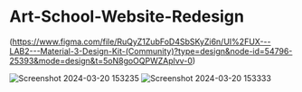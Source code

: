 # Art-School-Website-Redesign

(https://www.figma.com/file/RuQyZ1ZubFoD4SbSKyZi6n/UI%2FUX---LAB2---Material-3-Design-Kit-(Community)?type=design&node-id=54796-25393&mode=design&t=5oN8goOQPWZAplvv-0)

![Screenshot 2024-03-20 153235](https://github.com/sakib404/Art-School-Website-Redesign/assets/62664582/7a1a4433-c327-41c5-8bd1-4ee6bbab7678)
![Screenshot 2024-03-20 153333](https://github.com/sakib404/Art-School-Website-Redesign/assets/62664582/1c313a6a-2c64-43b6-9091-ce3b03fa92d4)
